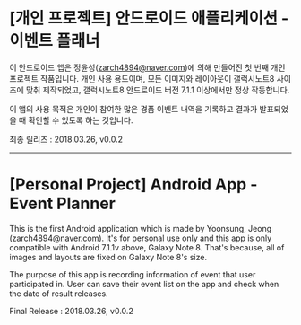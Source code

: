 # [개인 프로젝트] 안드로이드 애플리케이션 - 이벤트 플래너
이 안드로이드 앱은 정윤성(zarch4894@naver.com)에 의해 만들어진 첫 번째 개인 프로젝트 작품입니다.
개인 사용 용도이며, 모든 이미지와 레이아웃이 갤럭시노트8 사이즈에 맞춰 제작되었고, 갤럭시노트8 안드로이드 버전 7.1.1 이상에서만 정상 작동합니다.

이 앱의 사용 목적은 개인이 참여한 많은 경품 이벤트 내역을 기록하고 결과가 발표되었을 때 확인할 수 있도록 하는 것입니다.

최종 릴리즈 : 2018.03.26, v0.0.2


----------


# [Personal Project] Android App - Event Planner

This is the first Android application which is made by Yoonsung, Jeong (zarch4894@naver.com). 
It's for personal use only and this app is only compatible with Android 7.1.1v above, Galaxy Note 8.
That's because, all of images and layouts are fixed on Galaxy Note 8's size.

The purpose of this app is recording information of event that user participated in.
User can save their event list on the app and check when the date of result releases.

Final Release : 2018.03.26, v0.0.2
